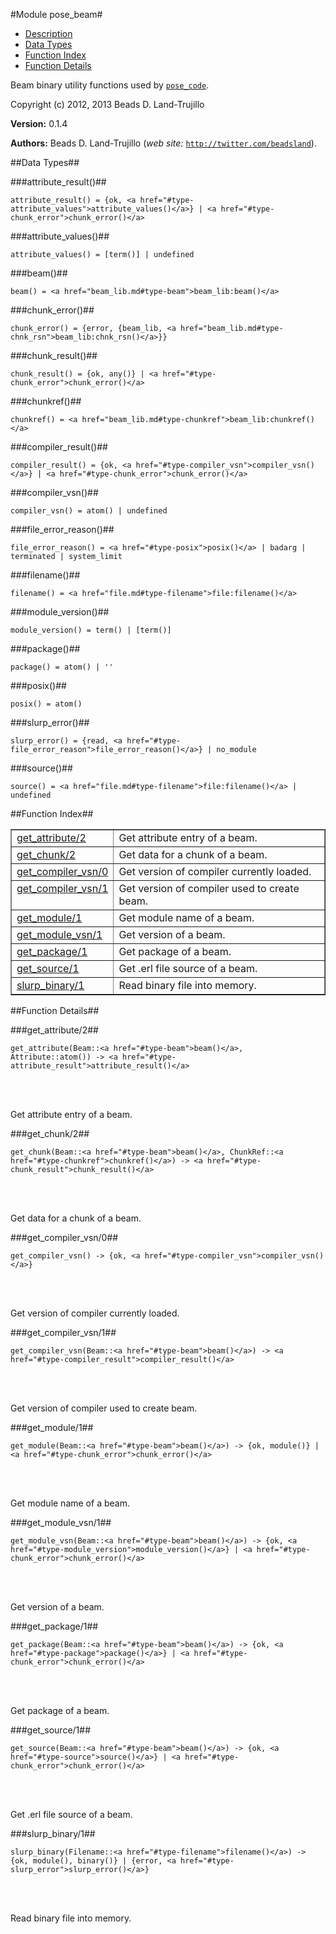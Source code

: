 

#Module pose_beam#
* [Description](#description)
* [Data Types](#types)
* [Function Index](#index)
* [Function Details](#functions)


Beam binary utility functions used by [`pose_code`](pose_code.md).

Copyright (c) 2012, 2013 Beads D. Land-Trujillo

__Version:__ 0.1.4

__Authors:__ Beads D. Land-Trujillo (_web site:_ [`http://twitter.com/beadsland`](http://twitter.com/beadsland)).
<a name="types"></a>

##Data Types##




###<a name="type-attribute_result">attribute_result()</a>##



	attribute_result() = {ok, <a href="#type-attribute_values">attribute_values()</a>} | <a href="#type-chunk_error">chunk_error()</a>



###<a name="type-attribute_values">attribute_values()</a>##



	attribute_values() = [term()] | undefined



###<a name="type-beam">beam()</a>##



	beam() = <a href="beam_lib.md#type-beam">beam_lib:beam()</a>



###<a name="type-chunk_error">chunk_error()</a>##



	chunk_error() = {error, {beam_lib, <a href="beam_lib.md#type-chnk_rsn">beam_lib:chnk_rsn()</a>}}



###<a name="type-chunk_result">chunk_result()</a>##



	chunk_result() = {ok, any()} | <a href="#type-chunk_error">chunk_error()</a>



###<a name="type-chunkref">chunkref()</a>##



	chunkref() = <a href="beam_lib.md#type-chunkref">beam_lib:chunkref()</a>



###<a name="type-compiler_result">compiler_result()</a>##



	compiler_result() = {ok, <a href="#type-compiler_vsn">compiler_vsn()</a>} | <a href="#type-chunk_error">chunk_error()</a>



###<a name="type-compiler_vsn">compiler_vsn()</a>##



	compiler_vsn() = atom() | undefined



###<a name="type-file_error_reason">file_error_reason()</a>##



	file_error_reason() = <a href="#type-posix">posix()</a> | badarg | terminated | system_limit



###<a name="type-filename">filename()</a>##



	filename() = <a href="file.md#type-filename">file:filename()</a>



###<a name="type-module_version">module_version()</a>##



	module_version() = term() | [term()]



###<a name="type-package">package()</a>##



	package() = atom() | ''



###<a name="type-posix">posix()</a>##



	posix() = atom()



###<a name="type-slurp_error">slurp_error()</a>##



	slurp_error() = {read, <a href="#type-file_error_reason">file_error_reason()</a>} | no_module



###<a name="type-source">source()</a>##



	source() = <a href="file.md#type-filename">file:filename()</a> | undefined
<a name="index"></a>

##Function Index##


<table width="100%" border="1" cellspacing="0" cellpadding="2" summary="function index"><tr><td valign="top"><a href="#get_attribute-2">get_attribute/2</a></td><td>Get attribute entry of a beam.</td></tr><tr><td valign="top"><a href="#get_chunk-2">get_chunk/2</a></td><td>Get data for a chunk of a beam.</td></tr><tr><td valign="top"><a href="#get_compiler_vsn-0">get_compiler_vsn/0</a></td><td>Get version of compiler currently loaded.</td></tr><tr><td valign="top"><a href="#get_compiler_vsn-1">get_compiler_vsn/1</a></td><td>Get version of compiler used to create beam.</td></tr><tr><td valign="top"><a href="#get_module-1">get_module/1</a></td><td>Get module name of a beam.</td></tr><tr><td valign="top"><a href="#get_module_vsn-1">get_module_vsn/1</a></td><td>Get version of a beam.</td></tr><tr><td valign="top"><a href="#get_package-1">get_package/1</a></td><td>Get package of a beam.</td></tr><tr><td valign="top"><a href="#get_source-1">get_source/1</a></td><td>Get .erl file source of a beam.</td></tr><tr><td valign="top"><a href="#slurp_binary-1">slurp_binary/1</a></td><td>Read binary file into memory.</td></tr></table>


<a name="functions"></a>

##Function Details##

<a name="get_attribute-2"></a>

###get_attribute/2##


	get_attribute(Beam::<a href="#type-beam">beam()</a>, Attribute::atom()) -> <a href="#type-attribute_result">attribute_result()</a>
<br></br>


Get attribute entry of a beam.<a name="get_chunk-2"></a>

###get_chunk/2##


	get_chunk(Beam::<a href="#type-beam">beam()</a>, ChunkRef::<a href="#type-chunkref">chunkref()</a>) -> <a href="#type-chunk_result">chunk_result()</a>
<br></br>


Get data for a chunk of a beam.<a name="get_compiler_vsn-0"></a>

###get_compiler_vsn/0##


	get_compiler_vsn() -> {ok, <a href="#type-compiler_vsn">compiler_vsn()</a>}
<br></br>


Get version of compiler currently loaded.<a name="get_compiler_vsn-1"></a>

###get_compiler_vsn/1##


	get_compiler_vsn(Beam::<a href="#type-beam">beam()</a>) -> <a href="#type-compiler_result">compiler_result()</a>
<br></br>


Get version of compiler used to create beam.<a name="get_module-1"></a>

###get_module/1##


	get_module(Beam::<a href="#type-beam">beam()</a>) -> {ok, module()} | <a href="#type-chunk_error">chunk_error()</a>
<br></br>


Get module name of a beam.<a name="get_module_vsn-1"></a>

###get_module_vsn/1##


	get_module_vsn(Beam::<a href="#type-beam">beam()</a>) -> {ok, <a href="#type-module_version">module_version()</a>} | <a href="#type-chunk_error">chunk_error()</a>
<br></br>


Get version of a beam.<a name="get_package-1"></a>

###get_package/1##


	get_package(Beam::<a href="#type-beam">beam()</a>) -> {ok, <a href="#type-package">package()</a>} | <a href="#type-chunk_error">chunk_error()</a>
<br></br>


Get package of a beam.<a name="get_source-1"></a>

###get_source/1##


	get_source(Beam::<a href="#type-beam">beam()</a>) -> {ok, <a href="#type-source">source()</a>} | <a href="#type-chunk_error">chunk_error()</a>
<br></br>


Get .erl file source of a beam.<a name="slurp_binary-1"></a>

###slurp_binary/1##


	slurp_binary(Filename::<a href="#type-filename">filename()</a>) -> {ok, module(), binary()} | {error, <a href="#type-slurp_error">slurp_error()</a>}
<br></br>


Read binary file into memory.